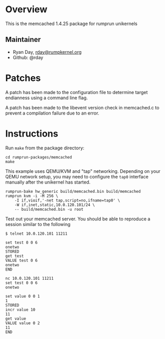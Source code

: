 Overview
========

This is the memcached 1.4.25 package for rumprun unikernels

Maintainer
----------

* Ryan Day, rday@rumpkernel.org
* Github: @rday


Patches
=======

A patch has been made to the configuration file to determine target endianness 
using a command line flag.

A patch has been made to the libevent version check in memcached.c to prevent
a compilation failure due to an error.

Instructions
============

Run `make` from the package directory:

```
cd rumprun-packages/memcached
make
```

This example uses QEMU/KVM and "tap" networking. Depending on your QEMU network
setup, you may need to configure the `tap0` interface manually after the
unikernel has started.

````
rumprun-bake hw_generic build/memcached.bin build/memcached
rumprun kvm -i -M 256 \
    -I if,vioif,'-net tap,script=no,ifname=tap0' \
    -W if,inet,static,10.0.120.101/24 \
    -- build/memcached.bin -u root
````

Test out your memcached server. You should be able to reproduce
a session similar to the following

```
$ telnet 10.0.120.101 11211

set test 0 0 6
onetwo
STORED
get test
VALUE test 0 6
onetwo
END

nc 10.0.120.101 11211
set test 0 0 6
onetwo

set value 0 0 1
1
STORED
incr value 10
11
get value
VALUE value 0 2
11
END
```
